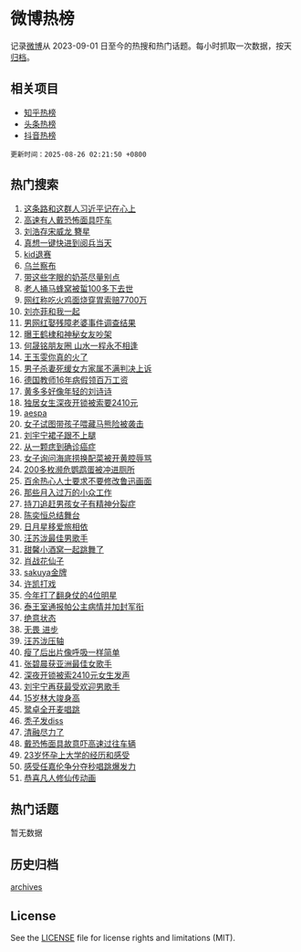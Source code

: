 # 微博热榜

记录[微博](https://www.weibo.com)从 2023-09-01 日至今的热搜和热门话题。每小时抓取一次数据，按天[归档](archives)。

## 相关项目

- [知乎热榜](https://github.com/hotarchive/zhihu)
- [头条热榜](https://github.com/hotarchive/toutiao)
- [抖音热榜](https://github.com/hotarchive/douyin)


`更新时间：2025-08-26 02:21:50 +0800`

## 热门搜索

1. [这条路和这群人习近平记在心上](https://m.weibo.cn/search?containerid=100103type%3D1%26t%3D10%26q%3D%23%E8%BF%99%E6%9D%A1%E8%B7%AF%E5%92%8C%E8%BF%99%E7%BE%A4%E4%BA%BA%E4%B9%A0%E8%BF%91%E5%B9%B3%E8%AE%B0%E5%9C%A8%E5%BF%83%E4%B8%8A%23&stream_entry_id=51&isnewpage=1&extparam=seat%3D1%26q%3D%2523%25E8%25BF%2599%25E6%259D%25A1%25E8%25B7%25AF%25E5%2592%258C%25E8%25BF%2599%25E7%25BE%25A4%25E4%25BA%25BA%25E4%25B9%25A0%25E8%25BF%2591%25E5%25B9%25B3%25E8%25AE%25B0%25E5%259C%25A8%25E5%25BF%2583%25E4%25B8%258A%2523%26cate%3D10103%26dgr%3D0%26pos%3D0%26filter_type%3Drealtimehot%26stream_entry_id%3D51%26c_type%3D51%26display_time%3D1756146109%26pre_seqid%3D17561461091140230667499)
1. [高速有人戴恐怖面具吓车](https://m.weibo.cn/search?containerid=100103type%3D1%26t%3D10%26q%3D%23%E9%AB%98%E9%80%9F%E6%9C%89%E4%BA%BA%E6%88%B4%E6%81%90%E6%80%96%E9%9D%A2%E5%85%B7%E5%90%93%E8%BD%A6%23&stream_entry_id=31&isnewpage=1&extparam=seat%3D1%26cate%3D5001%26lcate%3D5001%26stream_entry_id%3D31%26c_type%3D31%26q%3D%2523%25E9%25AB%2598%25E9%2580%259F%25E6%259C%2589%25E4%25BA%25BA%25E6%2588%25B4%25E6%2581%2590%25E6%2580%2596%25E9%259D%25A2%25E5%2585%25B7%25E5%2590%2593%25E8%25BD%25A6%2523%26pos%3D0%26dgr%3D0%26realpos%3D1%26filter_type%3Drealtimehot%26flag%3D2%26band_rank%3D1%26display_time%3D1756146109%26pre_seqid%3D17561461091140230667499)
1. [刘浩存宋威龙 簪星](https://m.weibo.cn/search?containerid=100103type%3D1%26t%3D10%26q%3D%E5%88%98%E6%B5%A9%E5%AD%98%E5%AE%8B%E5%A8%81%E9%BE%99+%E7%B0%AA%E6%98%9F&stream_entry_id=31&isnewpage=1&extparam=seat%3D1%26cate%3D5001%26lcate%3D5001%26stream_entry_id%3D31%26c_type%3D31%26q%3D%25E5%2588%2598%25E6%25B5%25A9%25E5%25AD%2598%25E5%25AE%258B%25E5%25A8%2581%25E9%25BE%2599%2520%25E7%25B0%25AA%25E6%2598%259F%26pos%3D1%26dgr%3D0%26realpos%3D2%26filter_type%3Drealtimehot%26flag%3D0%26band_rank%3D2%26display_time%3D1756146109%26pre_seqid%3D17561461091140230667499)
1. [真想一键快进到阅兵当天](https://m.weibo.cn/search?containerid=100103type%3D1%26t%3D10%26q%3D%23%E7%9C%9F%E6%83%B3%E4%B8%80%E9%94%AE%E5%BF%AB%E8%BF%9B%E5%88%B0%E9%98%85%E5%85%B5%E5%BD%93%E5%A4%A9%23&stream_entry_id=31&isnewpage=1&extparam=seat%3D1%26cate%3D5001%26lcate%3D5001%26stream_entry_id%3D31%26c_type%3D31%26q%3D%2523%25E7%259C%259F%25E6%2583%25B3%25E4%25B8%2580%25E9%2594%25AE%25E5%25BF%25AB%25E8%25BF%259B%25E5%2588%25B0%25E9%2598%2585%25E5%2585%25B5%25E5%25BD%2593%25E5%25A4%25A9%2523%26pos%3D2%26dgr%3D0%26realpos%3D3%26filter_type%3Drealtimehot%26flag%3D0%26band_rank%3D3%26display_time%3D1756146109%26pre_seqid%3D17561461091140230667499)
1. [kid退赛](https://m.weibo.cn/search?containerid=100103type%3D1%26t%3D10%26q%3D%23kid%E9%80%80%E8%B5%9B%23&stream_entry_id=31&isnewpage=1&extparam=seat%3D1%26cate%3D5001%26lcate%3D5001%26stream_entry_id%3D31%26c_type%3D31%26q%3D%2523kid%25E9%2580%2580%25E8%25B5%259B%2523%26pos%3D3%26dgr%3D0%26realpos%3D4%26filter_type%3Drealtimehot%26flag%3D0%26band_rank%3D4%26display_time%3D1756146109%26pre_seqid%3D17561461091140230667499)
1. [乌兰察布](https://m.weibo.cn/search?containerid=100103type%3D1%26t%3D10%26q%3D%23%E4%B9%8C%E5%85%B0%E5%AF%9F%E5%B8%83%23&stream_entry_id=31&isnewpage=1&extparam=seat%3D1%26cate%3D5001%26lcate%3D5001%26stream_entry_id%3D31%26c_type%3D31%26q%3D%2523%25E4%25B9%258C%25E5%2585%25B0%25E5%25AF%259F%25E5%25B8%2583%2523%26pos%3D4%26dgr%3D0%26realpos%3D5%26filter_type%3Drealtimehot%26flag%3D0%26band_rank%3D5%26display_time%3D1756146109%26pre_seqid%3D17561461091140230667499)
1. [带这些字眼的奶茶尽量别点](https://m.weibo.cn/search?containerid=100103type%3D1%26t%3D10%26q%3D%23%E5%B8%A6%E8%BF%99%E4%BA%9B%E5%AD%97%E7%9C%BC%E7%9A%84%E5%A5%B6%E8%8C%B6%E5%B0%BD%E9%87%8F%E5%88%AB%E7%82%B9%23&stream_entry_id=31&isnewpage=1&extparam=seat%3D1%26cate%3D5001%26lcate%3D5001%26stream_entry_id%3D31%26c_type%3D31%26q%3D%2523%25E5%25B8%25A6%25E8%25BF%2599%25E4%25BA%259B%25E5%25AD%2597%25E7%259C%25BC%25E7%259A%2584%25E5%25A5%25B6%25E8%258C%25B6%25E5%25B0%25BD%25E9%2587%258F%25E5%2588%25AB%25E7%2582%25B9%2523%26pos%3D5%26dgr%3D0%26realpos%3D6%26filter_type%3Drealtimehot%26flag%3D0%26band_rank%3D6%26display_time%3D1756146109%26pre_seqid%3D17561461091140230667499)
1. [老人捅马蜂窝被蜇100多下去世](https://m.weibo.cn/search?containerid=100103type%3D1%26t%3D10%26q%3D%23%E8%80%81%E4%BA%BA%E6%8D%85%E9%A9%AC%E8%9C%82%E7%AA%9D%E8%A2%AB%E8%9C%87100%E5%A4%9A%E4%B8%8B%E5%8E%BB%E4%B8%96%23&stream_entry_id=31&isnewpage=1&extparam=seat%3D1%26cate%3D5001%26lcate%3D5001%26stream_entry_id%3D31%26c_type%3D31%26q%3D%2523%25E8%2580%2581%25E4%25BA%25BA%25E6%258D%2585%25E9%25A9%25AC%25E8%259C%2582%25E7%25AA%259D%25E8%25A2%25AB%25E8%259C%2587100%25E5%25A4%259A%25E4%25B8%258B%25E5%258E%25BB%25E4%25B8%2596%2523%26pos%3D6%26dgr%3D0%26realpos%3D7%26filter_type%3Drealtimehot%26flag%3D0%26band_rank%3D7%26display_time%3D1756146109%26pre_seqid%3D17561461091140230667499)
1. [网红称吃火鸡面烧穿胃索赔7700万](https://m.weibo.cn/search?containerid=100103type%3D1%26t%3D10%26q%3D%23%E7%BD%91%E7%BA%A2%E7%A7%B0%E5%90%83%E7%81%AB%E9%B8%A1%E9%9D%A2%E7%83%A7%E7%A9%BF%E8%83%83%E7%B4%A2%E8%B5%947700%E4%B8%87%23&stream_entry_id=31&isnewpage=1&extparam=seat%3D1%26cate%3D5001%26lcate%3D5001%26stream_entry_id%3D31%26c_type%3D31%26q%3D%2523%25E7%25BD%2591%25E7%25BA%25A2%25E7%25A7%25B0%25E5%2590%2583%25E7%2581%25AB%25E9%25B8%25A1%25E9%259D%25A2%25E7%2583%25A7%25E7%25A9%25BF%25E8%2583%2583%25E7%25B4%25A2%25E8%25B5%25947700%25E4%25B8%2587%2523%26pos%3D7%26dgr%3D0%26realpos%3D8%26filter_type%3Drealtimehot%26flag%3D0%26band_rank%3D8%26display_time%3D1756146109%26pre_seqid%3D17561461091140230667499)
1. [刘亦菲和我一起](https://m.weibo.cn/search?containerid=100103type%3D1%26t%3D10%26q%3D%23%E5%88%98%E4%BA%A6%E8%8F%B2%E5%92%8C%E6%88%91%E4%B8%80%E8%B5%B7%23&stream_entry_id=31&isnewpage=1&extparam=seat%3D1%26cate%3D5001%26lcate%3D5001%26stream_entry_id%3D31%26c_type%3D31%26q%3D%2523%25E5%2588%2598%25E4%25BA%25A6%25E8%258F%25B2%25E5%2592%258C%25E6%2588%2591%25E4%25B8%2580%25E8%25B5%25B7%2523%26pos%3D8%26dgr%3D0%26realpos%3D9%26filter_type%3Drealtimehot%26flag%3D1%26band_rank%3D9%26display_time%3D1756146109%26pre_seqid%3D17561461091140230667499)
1. [男网红娶残障老婆事件调查结果](https://m.weibo.cn/search?containerid=100103type%3D1%26t%3D10%26q%3D%23%E7%94%B7%E7%BD%91%E7%BA%A2%E5%A8%B6%E6%AE%8B%E9%9A%9C%E8%80%81%E5%A9%86%E4%BA%8B%E4%BB%B6%E8%B0%83%E6%9F%A5%E7%BB%93%E6%9E%9C%23&stream_entry_id=31&isnewpage=1&extparam=seat%3D1%26cate%3D5001%26lcate%3D5001%26stream_entry_id%3D31%26c_type%3D31%26q%3D%2523%25E7%2594%25B7%25E7%25BD%2591%25E7%25BA%25A2%25E5%25A8%25B6%25E6%25AE%258B%25E9%259A%259C%25E8%2580%2581%25E5%25A9%2586%25E4%25BA%258B%25E4%25BB%25B6%25E8%25B0%2583%25E6%259F%25A5%25E7%25BB%2593%25E6%259E%259C%2523%26pos%3D9%26dgr%3D0%26realpos%3D10%26filter_type%3Drealtimehot%26flag%3D0%26band_rank%3D10%26display_time%3D1756146109%26pre_seqid%3D17561461091140230667499)
1. [曝王鹤棣和神秘女友吵架](https://m.weibo.cn/search?containerid=100103type%3D1%26t%3D10%26q%3D%23%E6%9B%9D%E7%8E%8B%E9%B9%A4%E6%A3%A3%E5%92%8C%E7%A5%9E%E7%A7%98%E5%A5%B3%E5%8F%8B%E5%90%B5%E6%9E%B6%23&stream_entry_id=31&isnewpage=1&extparam=seat%3D1%26cate%3D5001%26lcate%3D5001%26stream_entry_id%3D31%26c_type%3D31%26q%3D%2523%25E6%259B%259D%25E7%258E%258B%25E9%25B9%25A4%25E6%25A3%25A3%25E5%2592%258C%25E7%25A5%259E%25E7%25A7%2598%25E5%25A5%25B3%25E5%258F%258B%25E5%2590%25B5%25E6%259E%25B6%2523%26pos%3D10%26dgr%3D0%26realpos%3D11%26filter_type%3Drealtimehot%26flag%3D2%26band_rank%3D11%26display_time%3D1756146109%26pre_seqid%3D17561461091140230667499)
1. [何晟铭朋友圈 山水一程永不相逢](https://m.weibo.cn/search?containerid=100103type%3D1%26t%3D10%26q%3D%E4%BD%95%E6%99%9F%E9%93%AD%E6%9C%8B%E5%8F%8B%E5%9C%88+%E5%B1%B1%E6%B0%B4%E4%B8%80%E7%A8%8B%E6%B0%B8%E4%B8%8D%E7%9B%B8%E9%80%A2&stream_entry_id=31&isnewpage=1&extparam=seat%3D1%26cate%3D5001%26lcate%3D5001%26stream_entry_id%3D31%26c_type%3D31%26q%3D%25E4%25BD%2595%25E6%2599%259F%25E9%2593%25AD%25E6%259C%258B%25E5%258F%258B%25E5%259C%2588%2520%25E5%25B1%25B1%25E6%25B0%25B4%25E4%25B8%2580%25E7%25A8%258B%25E6%25B0%25B8%25E4%25B8%258D%25E7%259B%25B8%25E9%2580%25A2%26pos%3D11%26dgr%3D0%26realpos%3D12%26filter_type%3Drealtimehot%26flag%3D2%26band_rank%3D12%26display_time%3D1756146109%26pre_seqid%3D17561461091140230667499)
1. [王玉雯你真的火了](https://m.weibo.cn/search?containerid=100103type%3D1%26t%3D10%26q%3D%23%E7%8E%8B%E7%8E%89%E9%9B%AF%E4%BD%A0%E7%9C%9F%E7%9A%84%E7%81%AB%E4%BA%86%23&stream_entry_id=31&isnewpage=1&extparam=seat%3D1%26cate%3D5001%26lcate%3D5001%26stream_entry_id%3D31%26c_type%3D31%26q%3D%2523%25E7%258E%258B%25E7%258E%2589%25E9%259B%25AF%25E4%25BD%25A0%25E7%259C%259F%25E7%259A%2584%25E7%2581%25AB%25E4%25BA%2586%2523%26pos%3D12%26dgr%3D0%26realpos%3D13%26filter_type%3Drealtimehot%26flag%3D2%26band_rank%3D13%26display_time%3D1756146109%26pre_seqid%3D17561461091140230667499)
1. [男子杀妻死缓女方家属不满判决上诉](https://m.weibo.cn/search?containerid=100103type%3D1%26t%3D10%26q%3D%23%E7%94%B7%E5%AD%90%E6%9D%80%E5%A6%BB%E6%AD%BB%E7%BC%93%E5%A5%B3%E6%96%B9%E5%AE%B6%E5%B1%9E%E4%B8%8D%E6%BB%A1%E5%88%A4%E5%86%B3%E4%B8%8A%E8%AF%89%23&stream_entry_id=31&isnewpage=1&extparam=seat%3D1%26cate%3D5001%26lcate%3D5001%26stream_entry_id%3D31%26c_type%3D31%26q%3D%2523%25E7%2594%25B7%25E5%25AD%2590%25E6%259D%2580%25E5%25A6%25BB%25E6%25AD%25BB%25E7%25BC%2593%25E5%25A5%25B3%25E6%2596%25B9%25E5%25AE%25B6%25E5%25B1%259E%25E4%25B8%258D%25E6%25BB%25A1%25E5%2588%25A4%25E5%2586%25B3%25E4%25B8%258A%25E8%25AF%2589%2523%26pos%3D13%26dgr%3D0%26realpos%3D14%26filter_type%3Drealtimehot%26flag%3D0%26band_rank%3D14%26display_time%3D1756146109%26pre_seqid%3D17561461091140230667499)
1. [德国教师16年病假领百万工资](https://m.weibo.cn/search?containerid=100103type%3D1%26t%3D10%26q%3D%23%E5%BE%B7%E5%9B%BD%E6%95%99%E5%B8%8816%E5%B9%B4%E7%97%85%E5%81%87%E9%A2%86%E7%99%BE%E4%B8%87%E5%B7%A5%E8%B5%84%23&stream_entry_id=31&isnewpage=1&extparam=seat%3D1%26cate%3D5001%26lcate%3D5001%26stream_entry_id%3D31%26c_type%3D31%26q%3D%2523%25E5%25BE%25B7%25E5%259B%25BD%25E6%2595%2599%25E5%25B8%258816%25E5%25B9%25B4%25E7%2597%2585%25E5%2581%2587%25E9%25A2%2586%25E7%2599%25BE%25E4%25B8%2587%25E5%25B7%25A5%25E8%25B5%2584%2523%26pos%3D14%26dgr%3D0%26realpos%3D15%26filter_type%3Drealtimehot%26flag%3D0%26band_rank%3D15%26display_time%3D1756146109%26pre_seqid%3D17561461091140230667499)
1. [黄多多好像年轻的刘诗诗](https://m.weibo.cn/search?containerid=100103type%3D1%26t%3D10%26q%3D%E9%BB%84%E5%A4%9A%E5%A4%9A%E5%A5%BD%E5%83%8F%E5%B9%B4%E8%BD%BB%E7%9A%84%E5%88%98%E8%AF%97%E8%AF%97&stream_entry_id=31&isnewpage=1&extparam=seat%3D1%26cate%3D5001%26lcate%3D5001%26stream_entry_id%3D31%26c_type%3D31%26q%3D%25E9%25BB%2584%25E5%25A4%259A%25E5%25A4%259A%25E5%25A5%25BD%25E5%2583%258F%25E5%25B9%25B4%25E8%25BD%25BB%25E7%259A%2584%25E5%2588%2598%25E8%25AF%2597%25E8%25AF%2597%26pos%3D15%26dgr%3D0%26realpos%3D16%26filter_type%3Drealtimehot%26flag%3D0%26band_rank%3D16%26display_time%3D1756146109%26pre_seqid%3D17561461091140230667499)
1. [独居女生深夜开锁被索要2410元](https://m.weibo.cn/search?containerid=100103type%3D1%26t%3D10%26q%3D%23%E7%8B%AC%E5%B1%85%E5%A5%B3%E7%94%9F%E6%B7%B1%E5%A4%9C%E5%BC%80%E9%94%81%E8%A2%AB%E7%B4%A2%E8%A6%812410%E5%85%83%23&stream_entry_id=31&isnewpage=1&extparam=seat%3D1%26cate%3D5001%26lcate%3D5001%26stream_entry_id%3D31%26c_type%3D31%26q%3D%2523%25E7%258B%25AC%25E5%25B1%2585%25E5%25A5%25B3%25E7%2594%259F%25E6%25B7%25B1%25E5%25A4%259C%25E5%25BC%2580%25E9%2594%2581%25E8%25A2%25AB%25E7%25B4%25A2%25E8%25A6%25812410%25E5%2585%2583%2523%26pos%3D16%26dgr%3D0%26realpos%3D17%26filter_type%3Drealtimehot%26flag%3D0%26band_rank%3D17%26display_time%3D1756146109%26pre_seqid%3D17561461091140230667499)
1. [aespa](https://m.weibo.cn/search?containerid=100103type%3D1%26t%3D10%26q%3Daespa&stream_entry_id=31&isnewpage=1&extparam=seat%3D1%26cate%3D5001%26lcate%3D5001%26stream_entry_id%3D31%26c_type%3D31%26q%3Daespa%26pos%3D17%26dgr%3D0%26realpos%3D18%26filter_type%3Drealtimehot%26flag%3D0%26band_rank%3D18%26display_time%3D1756146109%26pre_seqid%3D17561461091140230667499)
1. [女子试图带孩子喂藏马熊险被袭击](https://m.weibo.cn/search?containerid=100103type%3D1%26t%3D10%26q%3D%E5%A5%B3%E5%AD%90%E8%AF%95%E5%9B%BE%E5%B8%A6%E5%AD%A9%E5%AD%90%E5%96%82%E8%97%8F%E9%A9%AC%E7%86%8A%E9%99%A9%E8%A2%AB%E8%A2%AD%E5%87%BB&stream_entry_id=31&isnewpage=1&extparam=seat%3D1%26cate%3D5001%26lcate%3D5001%26stream_entry_id%3D31%26c_type%3D31%26q%3D%25E5%25A5%25B3%25E5%25AD%2590%25E8%25AF%2595%25E5%259B%25BE%25E5%25B8%25A6%25E5%25AD%25A9%25E5%25AD%2590%25E5%2596%2582%25E8%2597%258F%25E9%25A9%25AC%25E7%2586%258A%25E9%2599%25A9%25E8%25A2%25AB%25E8%25A2%25AD%25E5%2587%25BB%26pos%3D18%26dgr%3D0%26realpos%3D19%26filter_type%3Drealtimehot%26flag%3D1%26band_rank%3D19%26display_time%3D1756146109%26pre_seqid%3D17561461091140230667499)
1. [刘宇宁裙子跟不上腿](https://m.weibo.cn/search?containerid=100103type%3D1%26t%3D10%26q%3D%E5%88%98%E5%AE%87%E5%AE%81%E8%A3%99%E5%AD%90%E8%B7%9F%E4%B8%8D%E4%B8%8A%E8%85%BF&stream_entry_id=31&isnewpage=1&extparam=seat%3D1%26cate%3D5001%26lcate%3D5001%26stream_entry_id%3D31%26c_type%3D31%26q%3D%25E5%2588%2598%25E5%25AE%2587%25E5%25AE%2581%25E8%25A3%2599%25E5%25AD%2590%25E8%25B7%259F%25E4%25B8%258D%25E4%25B8%258A%25E8%2585%25BF%26pos%3D19%26dgr%3D0%26realpos%3D20%26filter_type%3Drealtimehot%26flag%3D0%26band_rank%3D20%26display_time%3D1756146109%26pre_seqid%3D17561461091140230667499)
1. [从一颗痣到确诊癌症](https://m.weibo.cn/search?containerid=100103type%3D1%26t%3D10%26q%3D%E4%BB%8E%E4%B8%80%E9%A2%97%E7%97%A3%E5%88%B0%E7%A1%AE%E8%AF%8A%E7%99%8C%E7%97%87&stream_entry_id=31&isnewpage=1&extparam=seat%3D1%26cate%3D5001%26lcate%3D5001%26stream_entry_id%3D31%26c_type%3D31%26q%3D%25E4%25BB%258E%25E4%25B8%2580%25E9%25A2%2597%25E7%2597%25A3%25E5%2588%25B0%25E7%25A1%25AE%25E8%25AF%258A%25E7%2599%258C%25E7%2597%2587%26pos%3D20%26dgr%3D0%26realpos%3D21%26filter_type%3Drealtimehot%26flag%3D0%26band_rank%3D21%26display_time%3D1756146109%26pre_seqid%3D17561461091140230667499)
1. [女子询问海底捞换配菜被开黄腔辱骂](https://m.weibo.cn/search?containerid=100103type%3D1%26t%3D10%26q%3D%23%E5%A5%B3%E5%AD%90%E8%AF%A2%E9%97%AE%E6%B5%B7%E5%BA%95%E6%8D%9E%E6%8D%A2%E9%85%8D%E8%8F%9C%E8%A2%AB%E5%BC%80%E9%BB%84%E8%85%94%E8%BE%B1%E9%AA%82%23&stream_entry_id=31&isnewpage=1&extparam=seat%3D1%26cate%3D5001%26lcate%3D5001%26stream_entry_id%3D31%26c_type%3D31%26q%3D%2523%25E5%25A5%25B3%25E5%25AD%2590%25E8%25AF%25A2%25E9%2597%25AE%25E6%25B5%25B7%25E5%25BA%2595%25E6%258D%259E%25E6%258D%25A2%25E9%2585%258D%25E8%258F%259C%25E8%25A2%25AB%25E5%25BC%2580%25E9%25BB%2584%25E8%2585%2594%25E8%25BE%25B1%25E9%25AA%2582%2523%26pos%3D21%26dgr%3D0%26realpos%3D22%26filter_type%3Drealtimehot%26flag%3D0%26band_rank%3D22%26display_time%3D1756146109%26pre_seqid%3D17561461091140230667499)
1. [200多枚濒危鹦鹉蛋被冲进厕所](https://m.weibo.cn/search?containerid=100103type%3D1%26t%3D10%26q%3D%23200%E5%A4%9A%E6%9E%9A%E6%BF%92%E5%8D%B1%E9%B9%A6%E9%B9%89%E8%9B%8B%E8%A2%AB%E5%86%B2%E8%BF%9B%E5%8E%95%E6%89%80%23&stream_entry_id=31&isnewpage=1&extparam=seat%3D1%26cate%3D5001%26lcate%3D5001%26stream_entry_id%3D31%26c_type%3D31%26q%3D%2523200%25E5%25A4%259A%25E6%259E%259A%25E6%25BF%2592%25E5%258D%25B1%25E9%25B9%25A6%25E9%25B9%2589%25E8%259B%258B%25E8%25A2%25AB%25E5%2586%25B2%25E8%25BF%259B%25E5%258E%2595%25E6%2589%2580%2523%26pos%3D22%26dgr%3D0%26realpos%3D23%26filter_type%3Drealtimehot%26flag%3D0%26band_rank%3D23%26display_time%3D1756146109%26pre_seqid%3D17561461091140230667499)
1. [百余热心人士要求不要修改鲁迅画面](https://m.weibo.cn/search?containerid=100103type%3D1%26t%3D10%26q%3D%23%E7%99%BE%E4%BD%99%E7%83%AD%E5%BF%83%E4%BA%BA%E5%A3%AB%E8%A6%81%E6%B1%82%E4%B8%8D%E8%A6%81%E4%BF%AE%E6%94%B9%E9%B2%81%E8%BF%85%E7%94%BB%E9%9D%A2%23&stream_entry_id=31&isnewpage=1&extparam=seat%3D1%26cate%3D5001%26lcate%3D5001%26stream_entry_id%3D31%26c_type%3D31%26q%3D%2523%25E7%2599%25BE%25E4%25BD%2599%25E7%2583%25AD%25E5%25BF%2583%25E4%25BA%25BA%25E5%25A3%25AB%25E8%25A6%2581%25E6%25B1%2582%25E4%25B8%258D%25E8%25A6%2581%25E4%25BF%25AE%25E6%2594%25B9%25E9%25B2%2581%25E8%25BF%2585%25E7%2594%25BB%25E9%259D%25A2%2523%26pos%3D23%26dgr%3D0%26realpos%3D24%26filter_type%3Drealtimehot%26flag%3D0%26band_rank%3D24%26display_time%3D1756146109%26pre_seqid%3D17561461091140230667499)
1. [那些月入过万的小众工作](https://m.weibo.cn/search?containerid=100103type%3D1%26t%3D10%26q%3D%E9%82%A3%E4%BA%9B%E6%9C%88%E5%85%A5%E8%BF%87%E4%B8%87%E7%9A%84%E5%B0%8F%E4%BC%97%E5%B7%A5%E4%BD%9C&stream_entry_id=31&isnewpage=1&extparam=seat%3D1%26cate%3D5001%26lcate%3D5001%26stream_entry_id%3D31%26c_type%3D31%26q%3D%25E9%2582%25A3%25E4%25BA%259B%25E6%259C%2588%25E5%2585%25A5%25E8%25BF%2587%25E4%25B8%2587%25E7%259A%2584%25E5%25B0%258F%25E4%25BC%2597%25E5%25B7%25A5%25E4%25BD%259C%26pos%3D24%26dgr%3D0%26realpos%3D25%26filter_type%3Drealtimehot%26flag%3D0%26band_rank%3D25%26display_time%3D1756146109%26pre_seqid%3D17561461091140230667499)
1. [持刀追赶男孩女子有精神分裂症](https://m.weibo.cn/search?containerid=100103type%3D1%26t%3D10%26q%3D%23%E6%8C%81%E5%88%80%E8%BF%BD%E8%B5%B6%E7%94%B7%E5%AD%A9%E5%A5%B3%E5%AD%90%E6%9C%89%E7%B2%BE%E7%A5%9E%E5%88%86%E8%A3%82%E7%97%87%23&stream_entry_id=31&isnewpage=1&extparam=seat%3D1%26cate%3D5001%26lcate%3D5001%26stream_entry_id%3D31%26c_type%3D31%26q%3D%2523%25E6%258C%2581%25E5%2588%2580%25E8%25BF%25BD%25E8%25B5%25B6%25E7%2594%25B7%25E5%25AD%25A9%25E5%25A5%25B3%25E5%25AD%2590%25E6%259C%2589%25E7%25B2%25BE%25E7%25A5%259E%25E5%2588%2586%25E8%25A3%2582%25E7%2597%2587%2523%26pos%3D25%26dgr%3D0%26realpos%3D26%26filter_type%3Drealtimehot%26flag%3D0%26band_rank%3D26%26display_time%3D1756146109%26pre_seqid%3D17561461091140230667499)
1. [陈奕恒总结舞台](https://m.weibo.cn/search?containerid=100103type%3D1%26t%3D10%26q%3D%E9%99%88%E5%A5%95%E6%81%92%E6%80%BB%E7%BB%93%E8%88%9E%E5%8F%B0&stream_entry_id=31&isnewpage=1&extparam=seat%3D1%26cate%3D5001%26lcate%3D5001%26stream_entry_id%3D31%26c_type%3D31%26q%3D%25E9%2599%2588%25E5%25A5%2595%25E6%2581%2592%25E6%2580%25BB%25E7%25BB%2593%25E8%2588%259E%25E5%258F%25B0%26pos%3D26%26dgr%3D0%26realpos%3D27%26filter_type%3Drealtimehot%26flag%3D0%26band_rank%3D27%26display_time%3D1756146109%26pre_seqid%3D17561461091140230667499)
1. [日月星移爱旅相依](https://m.weibo.cn/search?containerid=100103type%3D1%26t%3D10%26q%3D%23%E6%97%A5%E6%9C%88%E6%98%9F%E7%A7%BB%E7%88%B1%E6%97%85%E7%9B%B8%E4%BE%9D%23&stream_entry_id=31&isnewpage=1&extparam=seat%3D1%26cate%3D5001%26lcate%3D5001%26stream_entry_id%3D31%26c_type%3D31%26q%3D%2523%25E6%2597%25A5%25E6%259C%2588%25E6%2598%259F%25E7%25A7%25BB%25E7%2588%25B1%25E6%2597%2585%25E7%259B%25B8%25E4%25BE%259D%2523%26pos%3D27%26dgr%3D0%26realpos%3D28%26filter_type%3Drealtimehot%26flag%3D0%26band_rank%3D28%26display_time%3D1756146109%26pre_seqid%3D17561461091140230667499)
1. [汪苏泷最佳男歌手](https://m.weibo.cn/search?containerid=100103type%3D1%26t%3D10%26q%3D%23%E6%B1%AA%E8%8B%8F%E6%B3%B7%E6%9C%80%E4%BD%B3%E7%94%B7%E6%AD%8C%E6%89%8B%23&stream_entry_id=31&isnewpage=1&extparam=seat%3D1%26cate%3D5001%26lcate%3D5001%26stream_entry_id%3D31%26c_type%3D31%26q%3D%2523%25E6%25B1%25AA%25E8%258B%258F%25E6%25B3%25B7%25E6%259C%2580%25E4%25BD%25B3%25E7%2594%25B7%25E6%25AD%258C%25E6%2589%258B%2523%26pos%3D28%26dgr%3D0%26realpos%3D29%26filter_type%3Drealtimehot%26flag%3D0%26band_rank%3D29%26display_time%3D1756146109%26pre_seqid%3D17561461091140230667499)
1. [甜馨小酒窝一起跳舞了](https://m.weibo.cn/search?containerid=100103type%3D1%26t%3D10%26q%3D%23%E7%94%9C%E9%A6%A8%E5%B0%8F%E9%85%92%E7%AA%9D%E4%B8%80%E8%B5%B7%E8%B7%B3%E8%88%9E%E4%BA%86%23&stream_entry_id=31&isnewpage=1&extparam=seat%3D1%26cate%3D5001%26lcate%3D5001%26stream_entry_id%3D31%26c_type%3D31%26q%3D%2523%25E7%2594%259C%25E9%25A6%25A8%25E5%25B0%258F%25E9%2585%2592%25E7%25AA%259D%25E4%25B8%2580%25E8%25B5%25B7%25E8%25B7%25B3%25E8%2588%259E%25E4%25BA%2586%2523%26pos%3D29%26dgr%3D0%26realpos%3D30%26filter_type%3Drealtimehot%26flag%3D0%26band_rank%3D30%26display_time%3D1756146109%26pre_seqid%3D17561461091140230667499)
1. [肖战花仙子](https://m.weibo.cn/search?containerid=100103type%3D1%26t%3D10%26q%3D%23%E8%82%96%E6%88%98%E8%8A%B1%E4%BB%99%E5%AD%90%23&stream_entry_id=31&isnewpage=1&extparam=seat%3D1%26cate%3D5001%26lcate%3D5001%26stream_entry_id%3D31%26c_type%3D31%26q%3D%2523%25E8%2582%2596%25E6%2588%2598%25E8%258A%25B1%25E4%25BB%2599%25E5%25AD%2590%2523%26pos%3D30%26dgr%3D0%26realpos%3D31%26filter_type%3Drealtimehot%26flag%3D0%26band_rank%3D31%26display_time%3D1756146109%26pre_seqid%3D17561461091140230667499)
1. [sakuya金牌](https://m.weibo.cn/search?containerid=100103type%3D1%26t%3D10%26q%3Dsakuya%E9%87%91%E7%89%8C&stream_entry_id=31&isnewpage=1&extparam=seat%3D1%26cate%3D5001%26lcate%3D5001%26stream_entry_id%3D31%26c_type%3D31%26q%3Dsakuya%25E9%2587%2591%25E7%2589%258C%26pos%3D31%26dgr%3D0%26realpos%3D32%26filter_type%3Drealtimehot%26flag%3D0%26band_rank%3D32%26display_time%3D1756146109%26pre_seqid%3D17561461091140230667499)
1. [许凯打戏](https://m.weibo.cn/search?containerid=100103type%3D1%26t%3D10%26q%3D%E8%AE%B8%E5%87%AF%E6%89%93%E6%88%8F&stream_entry_id=31&isnewpage=1&extparam=seat%3D1%26cate%3D5001%26lcate%3D5001%26stream_entry_id%3D31%26c_type%3D31%26q%3D%25E8%25AE%25B8%25E5%2587%25AF%25E6%2589%2593%25E6%2588%258F%26pos%3D32%26dgr%3D0%26realpos%3D33%26filter_type%3Drealtimehot%26flag%3D0%26band_rank%3D33%26display_time%3D1756146109%26pre_seqid%3D17561461091140230667499)
1. [今年打了翻身仗的4位明星](https://m.weibo.cn/search?containerid=100103type%3D1%26t%3D10%26q%3D%23%E4%BB%8A%E5%B9%B4%E6%89%93%E4%BA%86%E7%BF%BB%E8%BA%AB%E4%BB%97%E7%9A%844%E4%BD%8D%E6%98%8E%E6%98%9F%23&stream_entry_id=31&isnewpage=1&extparam=seat%3D1%26cate%3D5001%26lcate%3D5001%26stream_entry_id%3D31%26c_type%3D31%26q%3D%2523%25E4%25BB%258A%25E5%25B9%25B4%25E6%2589%2593%25E4%25BA%2586%25E7%25BF%25BB%25E8%25BA%25AB%25E4%25BB%2597%25E7%259A%25844%25E4%25BD%258D%25E6%2598%258E%25E6%2598%259F%2523%26pos%3D33%26dgr%3D0%26realpos%3D34%26filter_type%3Drealtimehot%26flag%3D0%26band_rank%3D34%26display_time%3D1756146109%26pre_seqid%3D17561461091140230667499)
1. [泰王室通报帕公主病情并加封军衔](https://m.weibo.cn/search?containerid=100103type%3D1%26t%3D10%26q%3D%E6%B3%B0%E7%8E%8B%E5%AE%A4%E9%80%9A%E6%8A%A5%E5%B8%95%E5%85%AC%E4%B8%BB%E7%97%85%E6%83%85%E5%B9%B6%E5%8A%A0%E5%B0%81%E5%86%9B%E8%A1%94&stream_entry_id=31&isnewpage=1&extparam=seat%3D1%26cate%3D5001%26lcate%3D5001%26stream_entry_id%3D31%26c_type%3D31%26q%3D%25E6%25B3%25B0%25E7%258E%258B%25E5%25AE%25A4%25E9%2580%259A%25E6%258A%25A5%25E5%25B8%2595%25E5%2585%25AC%25E4%25B8%25BB%25E7%2597%2585%25E6%2583%2585%25E5%25B9%25B6%25E5%258A%25A0%25E5%25B0%2581%25E5%2586%259B%25E8%25A1%2594%26pos%3D34%26dgr%3D0%26realpos%3D35%26filter_type%3Drealtimehot%26flag%3D0%26band_rank%3D35%26display_time%3D1756146109%26pre_seqid%3D17561461091140230667499)
1. [绝意状态](https://m.weibo.cn/search?containerid=100103type%3D1%26t%3D10%26q%3D%E7%BB%9D%E6%84%8F%E7%8A%B6%E6%80%81&stream_entry_id=31&isnewpage=1&extparam=seat%3D1%26cate%3D5001%26lcate%3D5001%26stream_entry_id%3D31%26c_type%3D31%26q%3D%25E7%25BB%259D%25E6%2584%258F%25E7%258A%25B6%25E6%2580%2581%26pos%3D35%26dgr%3D0%26realpos%3D36%26filter_type%3Drealtimehot%26flag%3D0%26band_rank%3D36%26display_time%3D1756146109%26pre_seqid%3D17561461091140230667499)
1. [无畏 进步](https://m.weibo.cn/search?containerid=100103type%3D1%26t%3D10%26q%3D%E6%97%A0%E7%95%8F+%E8%BF%9B%E6%AD%A5&stream_entry_id=31&isnewpage=1&extparam=seat%3D1%26cate%3D5001%26lcate%3D5001%26stream_entry_id%3D31%26c_type%3D31%26q%3D%25E6%2597%25A0%25E7%2595%258F%2520%25E8%25BF%259B%25E6%25AD%25A5%26pos%3D36%26dgr%3D0%26realpos%3D37%26filter_type%3Drealtimehot%26flag%3D0%26band_rank%3D37%26display_time%3D1756146109%26pre_seqid%3D17561461091140230667499)
1. [汪苏泷压轴](https://m.weibo.cn/search?containerid=100103type%3D1%26t%3D10%26q%3D%E6%B1%AA%E8%8B%8F%E6%B3%B7%E5%8E%8B%E8%BD%B4&stream_entry_id=31&isnewpage=1&extparam=seat%3D1%26cate%3D5001%26lcate%3D5001%26stream_entry_id%3D31%26c_type%3D31%26q%3D%25E6%25B1%25AA%25E8%258B%258F%25E6%25B3%25B7%25E5%258E%258B%25E8%25BD%25B4%26pos%3D37%26dgr%3D0%26realpos%3D38%26filter_type%3Drealtimehot%26flag%3D0%26band_rank%3D38%26display_time%3D1756146109%26pre_seqid%3D17561461091140230667499)
1. [瘦了后出片像呼吸一样简单](https://m.weibo.cn/search?containerid=100103type%3D1%26t%3D10%26q%3D%E7%98%A6%E4%BA%86%E5%90%8E%E5%87%BA%E7%89%87%E5%83%8F%E5%91%BC%E5%90%B8%E4%B8%80%E6%A0%B7%E7%AE%80%E5%8D%95&stream_entry_id=31&isnewpage=1&extparam=seat%3D1%26cate%3D5001%26lcate%3D5001%26stream_entry_id%3D31%26c_type%3D31%26q%3D%25E7%2598%25A6%25E4%25BA%2586%25E5%2590%258E%25E5%2587%25BA%25E7%2589%2587%25E5%2583%258F%25E5%2591%25BC%25E5%2590%25B8%25E4%25B8%2580%25E6%25A0%25B7%25E7%25AE%2580%25E5%258D%2595%26pos%3D38%26dgr%3D0%26realpos%3D39%26filter_type%3Drealtimehot%26flag%3D0%26band_rank%3D39%26display_time%3D1756146109%26pre_seqid%3D17561461091140230667499)
1. [张碧晨获亚洲最佳女歌手](https://m.weibo.cn/search?containerid=100103type%3D1%26t%3D10%26q%3D%23%E5%BC%A0%E7%A2%A7%E6%99%A8%E8%8E%B7%E4%BA%9A%E6%B4%B2%E6%9C%80%E4%BD%B3%E5%A5%B3%E6%AD%8C%E6%89%8B%23&stream_entry_id=31&isnewpage=1&extparam=seat%3D1%26cate%3D5001%26lcate%3D5001%26stream_entry_id%3D31%26c_type%3D31%26q%3D%2523%25E5%25BC%25A0%25E7%25A2%25A7%25E6%2599%25A8%25E8%258E%25B7%25E4%25BA%259A%25E6%25B4%25B2%25E6%259C%2580%25E4%25BD%25B3%25E5%25A5%25B3%25E6%25AD%258C%25E6%2589%258B%2523%26pos%3D39%26dgr%3D0%26realpos%3D40%26filter_type%3Drealtimehot%26flag%3D0%26band_rank%3D40%26display_time%3D1756146109%26pre_seqid%3D17561461091140230667499)
1. [深夜开锁被索2410元女生发声](https://m.weibo.cn/search?containerid=100103type%3D1%26t%3D10%26q%3D%23%E6%B7%B1%E5%A4%9C%E5%BC%80%E9%94%81%E8%A2%AB%E7%B4%A22410%E5%85%83%E5%A5%B3%E7%94%9F%E5%8F%91%E5%A3%B0%23&stream_entry_id=31&isnewpage=1&extparam=seat%3D1%26cate%3D5001%26lcate%3D5001%26stream_entry_id%3D31%26c_type%3D31%26q%3D%2523%25E6%25B7%25B1%25E5%25A4%259C%25E5%25BC%2580%25E9%2594%2581%25E8%25A2%25AB%25E7%25B4%25A22410%25E5%2585%2583%25E5%25A5%25B3%25E7%2594%259F%25E5%258F%2591%25E5%25A3%25B0%2523%26pos%3D40%26dgr%3D0%26realpos%3D41%26filter_type%3Drealtimehot%26flag%3D0%26band_rank%3D41%26display_time%3D1756146109%26pre_seqid%3D17561461091140230667499)
1. [刘宇宁再获最受欢迎男歌手](https://m.weibo.cn/search?containerid=100103type%3D1%26t%3D10%26q%3D%23%E5%88%98%E5%AE%87%E5%AE%81%E5%86%8D%E8%8E%B7%E6%9C%80%E5%8F%97%E6%AC%A2%E8%BF%8E%E7%94%B7%E6%AD%8C%E6%89%8B%23&stream_entry_id=31&isnewpage=1&extparam=seat%3D1%26cate%3D5001%26lcate%3D5001%26stream_entry_id%3D31%26c_type%3D31%26q%3D%2523%25E5%2588%2598%25E5%25AE%2587%25E5%25AE%2581%25E5%2586%258D%25E8%258E%25B7%25E6%259C%2580%25E5%258F%2597%25E6%25AC%25A2%25E8%25BF%258E%25E7%2594%25B7%25E6%25AD%258C%25E6%2589%258B%2523%26pos%3D41%26dgr%3D0%26realpos%3D42%26filter_type%3Drealtimehot%26flag%3D0%26band_rank%3D42%26display_time%3D1756146109%26pre_seqid%3D17561461091140230667499)
1. [15岁林大竣身高](https://m.weibo.cn/search?containerid=100103type%3D1%26t%3D10%26q%3D15%E5%B2%81%E6%9E%97%E5%A4%A7%E7%AB%A3%E8%BA%AB%E9%AB%98&stream_entry_id=31&isnewpage=1&extparam=seat%3D1%26cate%3D5001%26lcate%3D5001%26stream_entry_id%3D31%26c_type%3D31%26q%3D15%25E5%25B2%2581%25E6%259E%2597%25E5%25A4%25A7%25E7%25AB%25A3%25E8%25BA%25AB%25E9%25AB%2598%26pos%3D42%26dgr%3D0%26realpos%3D43%26filter_type%3Drealtimehot%26flag%3D0%26band_rank%3D43%26display_time%3D1756146109%26pre_seqid%3D17561461091140230667499)
1. [鹭卓全开麦唱跳](https://m.weibo.cn/search?containerid=100103type%3D1%26t%3D10%26q%3D%23%E9%B9%AD%E5%8D%93%E5%85%A8%E5%BC%80%E9%BA%A6%E5%94%B1%E8%B7%B3%23&stream_entry_id=31&isnewpage=1&extparam=seat%3D1%26cate%3D5001%26lcate%3D5001%26stream_entry_id%3D31%26c_type%3D31%26q%3D%2523%25E9%25B9%25AD%25E5%258D%2593%25E5%2585%25A8%25E5%25BC%2580%25E9%25BA%25A6%25E5%2594%25B1%25E8%25B7%25B3%2523%26pos%3D43%26dgr%3D0%26realpos%3D44%26filter_type%3Drealtimehot%26flag%3D1%26band_rank%3D44%26display_time%3D1756146109%26pre_seqid%3D17561461091140230667499)
1. [秃子发diss](https://m.weibo.cn/search?containerid=100103type%3D1%26t%3D10%26q%3D%E7%A7%83%E5%AD%90%E5%8F%91diss&stream_entry_id=31&isnewpage=1&extparam=seat%3D1%26cate%3D5001%26lcate%3D5001%26stream_entry_id%3D31%26c_type%3D31%26q%3D%25E7%25A7%2583%25E5%25AD%2590%25E5%258F%2591diss%26pos%3D44%26dgr%3D0%26realpos%3D45%26filter_type%3Drealtimehot%26flag%3D0%26band_rank%3D45%26display_time%3D1756146109%26pre_seqid%3D17561461091140230667499)
1. [清融尽力了](https://m.weibo.cn/search?containerid=100103type%3D1%26t%3D10%26q%3D%E6%B8%85%E8%9E%8D%E5%B0%BD%E5%8A%9B%E4%BA%86&stream_entry_id=31&isnewpage=1&extparam=seat%3D1%26cate%3D5001%26lcate%3D5001%26stream_entry_id%3D31%26c_type%3D31%26q%3D%25E6%25B8%2585%25E8%259E%258D%25E5%25B0%25BD%25E5%258A%259B%25E4%25BA%2586%26pos%3D45%26dgr%3D0%26realpos%3D46%26filter_type%3Drealtimehot%26flag%3D0%26band_rank%3D46%26display_time%3D1756146109%26pre_seqid%3D17561461091140230667499)
1. [戴恐怖面具故意吓高速过往车辆](https://m.weibo.cn/search?containerid=100103type%3D1%26t%3D10%26q%3D%23%E6%88%B4%E6%81%90%E6%80%96%E9%9D%A2%E5%85%B7%E6%95%85%E6%84%8F%E5%90%93%E9%AB%98%E9%80%9F%E8%BF%87%E5%BE%80%E8%BD%A6%E8%BE%86%23&stream_entry_id=31&isnewpage=1&extparam=seat%3D1%26cate%3D5001%26lcate%3D5001%26stream_entry_id%3D31%26c_type%3D31%26q%3D%2523%25E6%2588%25B4%25E6%2581%2590%25E6%2580%2596%25E9%259D%25A2%25E5%2585%25B7%25E6%2595%2585%25E6%2584%258F%25E5%2590%2593%25E9%25AB%2598%25E9%2580%259F%25E8%25BF%2587%25E5%25BE%2580%25E8%25BD%25A6%25E8%25BE%2586%2523%26pos%3D46%26dgr%3D0%26realpos%3D47%26filter_type%3Drealtimehot%26flag%3D0%26band_rank%3D47%26display_time%3D1756146109%26pre_seqid%3D17561461091140230667499)
1. [23岁怀孕上大学的经历和感受](https://m.weibo.cn/search?containerid=100103type%3D1%26t%3D10%26q%3D23%E5%B2%81%E6%80%80%E5%AD%95%E4%B8%8A%E5%A4%A7%E5%AD%A6%E7%9A%84%E7%BB%8F%E5%8E%86%E5%92%8C%E6%84%9F%E5%8F%97&stream_entry_id=31&isnewpage=1&extparam=seat%3D1%26cate%3D5001%26lcate%3D5001%26stream_entry_id%3D31%26c_type%3D31%26q%3D23%25E5%25B2%2581%25E6%2580%2580%25E5%25AD%2595%25E4%25B8%258A%25E5%25A4%25A7%25E5%25AD%25A6%25E7%259A%2584%25E7%25BB%258F%25E5%258E%2586%25E5%2592%258C%25E6%2584%259F%25E5%258F%2597%26pos%3D47%26dgr%3D0%26realpos%3D48%26filter_type%3Drealtimehot%26flag%3D0%26band_rank%3D48%26display_time%3D1756146109%26pre_seqid%3D17561461091140230667499)
1. [感受任嘉伦争分夺秒唱跳爆发力](https://m.weibo.cn/search?containerid=100103type%3D1%26t%3D10%26q%3D%23%E6%84%9F%E5%8F%97%E4%BB%BB%E5%98%89%E4%BC%A6%E4%BA%89%E5%88%86%E5%A4%BA%E7%A7%92%E5%94%B1%E8%B7%B3%E7%88%86%E5%8F%91%E5%8A%9B%23&stream_entry_id=31&isnewpage=1&extparam=seat%3D1%26cate%3D5001%26lcate%3D5001%26stream_entry_id%3D31%26c_type%3D31%26q%3D%2523%25E6%2584%259F%25E5%258F%2597%25E4%25BB%25BB%25E5%2598%2589%25E4%25BC%25A6%25E4%25BA%2589%25E5%2588%2586%25E5%25A4%25BA%25E7%25A7%2592%25E5%2594%25B1%25E8%25B7%25B3%25E7%2588%2586%25E5%258F%2591%25E5%258A%259B%2523%26pos%3D48%26dgr%3D0%26realpos%3D49%26filter_type%3Drealtimehot%26flag%3D1%26band_rank%3D49%26display_time%3D1756146109%26pre_seqid%3D17561461091140230667499)
1. [恭喜凡人修仙传动画](https://m.weibo.cn/search?containerid=100103type%3D1%26t%3D10%26q%3D%E6%81%AD%E5%96%9C%E5%87%A1%E4%BA%BA%E4%BF%AE%E4%BB%99%E4%BC%A0%E5%8A%A8%E7%94%BB&stream_entry_id=31&isnewpage=1&extparam=seat%3D1%26cate%3D5001%26lcate%3D5001%26stream_entry_id%3D31%26c_type%3D31%26q%3D%25E6%2581%25AD%25E5%2596%259C%25E5%2587%25A1%25E4%25BA%25BA%25E4%25BF%25AE%25E4%25BB%2599%25E4%25BC%25A0%25E5%258A%25A8%25E7%2594%25BB%26pos%3D49%26dgr%3D0%26realpos%3D50%26filter_type%3Drealtimehot%26flag%3D0%26band_rank%3D50%26display_time%3D1756146109%26pre_seqid%3D17561461091140230667499)

## 热门话题

暂无数据

## 历史归档

[archives](archives)

## License

See the [LICENSE](LICENSE) file for license rights and limitations (MIT).
